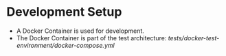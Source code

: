 # Development Setup
* A Docker Container is used for development.
* The Docker Container is part of the test architecture: _tests/docker-test-environment/docker-compose.yml_